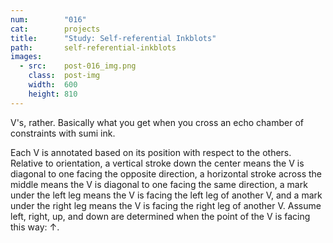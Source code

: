 ```yaml
---
num:        "016"
cat:        projects
title:      "Study: Self-referential Inkblots"
path:       self-referential-inkblots
images:
  - src:    post-016_img.png
    class:  post-img
    width:  600
    height: 810
---
```

V's, rather. Basically what you get when you cross an echo chamber of constraints with sumi ink.

Each V is annotated based on its position with respect to the others. Relative to orientation, a vertical stroke down the center means the V is diagonal to one facing the opposite direction, a horizontal stroke across the middle means the V is diagonal to one facing the same direction, a mark under the left leg means the V is facing the left leg of another V, and a mark under the right leg means the V is facing the right leg of another V. Assume left, right, up, and down are determined when the point of the V is facing this way: &uarr;.